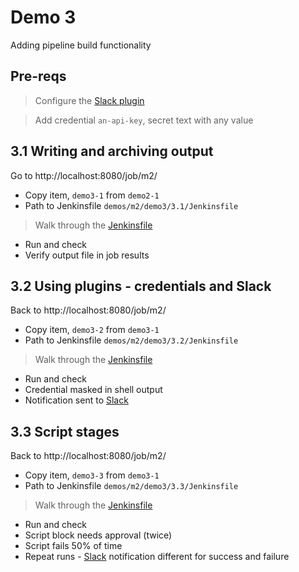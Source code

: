 # Demo 3

Adding pipeline build functionality


## Pre-reqs

> Configure the [Slack plugin](https://slack.com/apps/T03PX07MJ-jenkins-ci)

> Add credential `an-api-key`, secret text with any value


## 3.1 Writing and archiving output

Go to http://localhost:8080/job/m2/

- Copy item, `demo3-1` from `demo2-1`
- Path to Jenkinsfile `demos/m2/demo3/3.1/Jenkinsfile`

> Walk through the [Jenkinsfile](./3.1/Jenkinsfile)

- Run and check 
- Verify output file in job results

## 3.2 Using plugins - credentials and Slack

Back to http://localhost:8080/job/m2/

- Copy item, `demo3-2` from `demo3-1`
- Path to Jenkinsfile `demos/m2/demo3/3.2/Jenkinsfile`

> Walk through the [Jenkinsfile](./3.2/Jenkinsfile)

- Run and check
- Credential masked in shell output
- Notification sent to [Slack](https://app.slack.com/client/T03PX07MJ/C01SK9NR0MT)

## 3.3 Script stages

Back to http://localhost:8080/job/m2/

- Copy item, `demo3-3` from `demo3-1`
- Path to Jenkinsfile `demos/m2/demo3/3.3/Jenkinsfile`

> Walk through the [Jenkinsfile](./3.3/Jenkinsfile)

- Run and check
- Script block needs approval (twice)
- Script fails 50% of time
- Repeat runs - [Slack](https://app.slack.com/client/T03PX07MJ/C01SK9NR0MT) notification different for success and failure
